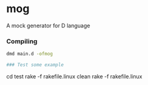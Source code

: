 mog
===

A mock generator for D language

### Compiling
```sh
dmd main.d -ofmog

### Test some example
```
cd test
rake -f rakefile.linux clean
rake -f rakefile.linux
